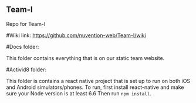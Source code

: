 ## Team-I ##
Repo for Team-I 

#Wiki link: https://github.com/nuvention-web/Team-I/wiki

#Docs folder: 

This folder contains everything that is on our static team website. 

#Activid8 folder:

This folder is contains a react native project that is set up to run on both 
iOS and Android simulators/phones.
To run, first install react-native and make sure your Node version is at least 6.6
Then run `npm install`.

 
